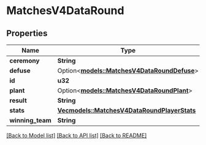 # MatchesV4DataRound

## Properties

Name | Type | Description | Notes
------------ | ------------- | ------------- | -------------
**ceremony** | **String** |  | 
**defuse** | Option<[**models::MatchesV4DataRoundDefuse**](MatchesV4DataRoundDefuse.md)> |  | [optional]
**id** | **u32** |  | 
**plant** | Option<[**models::MatchesV4DataRoundPlant**](MatchesV4DataRoundPlant.md)> |  | [optional]
**result** | **String** |  | 
**stats** | [**Vec<models::MatchesV4DataRoundPlayerStats>**](MatchesV4DataRoundPlayerStats.md) |  | 
**winning_team** | **String** |  | 

[[Back to Model list]](../README.md#documentation-for-models) [[Back to API list]](../README.md#documentation-for-api-endpoints) [[Back to README]](../README.md)


